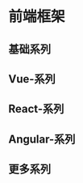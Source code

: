 # 前端框架

## 基础系列

<content-page 
    :superlink="[
        {
            uuid:'2c34229d-45bb-4db6-88b5-609db3b05f33',
            title: 'JavaScript',
            icon: 'https://www.runoob.com/wp-content/uploads/2013/07/js-logo.png',
            href: 'https://www.runoob.com/js/js-tutorial.html',
            description: '菜鸟JavaScript 教程',
        },
        {
            uuid:'605c04e9-b5b6-4372-9f23-275421add6a1',
            title: 'ECMAScript',
            icon: 'https://img1.baidu.com/it/u=393673481,1181948800&fm=26&fmt=auto',
            href: 'http://es.xiecheng.live/',
            description: 'ECMAScript2015~2020语法全解析',
        },
        {
            uuid:'fc51c9d6-6018-4a90-9f1a-c6fe3b0702b4',
            title: 'TypeScript',
            description: 'TypeScript is JavaScript with syntax for types.',
            icon: 'https://www.tslang.cn/assets/images/icons/favicon.ico',
            href: 'https://www.typescriptlang.org/',
        },
        {
            uuid:'25f2c720-3e3d-4f24-9e89-7270b1186149',
            title: 'Playground',
            description: 'TypeScript演练场',
            icon: 'https://www.tslang.cn/assets/images/icons/favicon.ico',
            href: 'https://www.typescriptlang.org/zh/play',
        },
    ]"
/>

## Vue-系列

<content-page
    :superlink="[
        {
            uuid:'96889717-38e0-4bc8-8150-46e7d85b1037',
            title: 'Vue.js',
            icon: 'https://vuejs.org/images/logo.png',
            href: 'https://staging-cn.vuejs.org/',
            description: '一款用于构建 Web 界面，易学易用，性能出色且功能丰富的框架。',
        },
        {
            uuid:'3f17077c-d4ad-42ba-a4e2-917dd8dde378',
            title: 'Vue2.x',
            icon: 'https://cn.vuejs.org/images/icons/favicon-32x32.png',
            href: 'https://cn.vuejs.org/',
            description: '一款用于构建 Web 界面，易学易用，性能出色且功能丰富的框架。',
        },
        {
            uuid:'5c79de4f-e7de-4629-9fc2-7bc9dcd9bdbe',
            title: 'VueUse',
            icon: 'https://vueuse.org/favicon-32x32.png',
            href: 'https://vueuse.org/',
            description: 'Collection of essential Vue Composition Utilities',
        },
        {
            uuid:'b08c2c6b-48a4-41e5-a173-6b705e5dfd61',
            title: 'Pinia',
            icon: 'https://pinia.vuejs.org/logo.png',
            href: 'https://pinia.vuejs.org/',
            description: 'The Vue Store that you will enjoy using',
        },
        {
            uuid:'580f5f0a-6114-474a-b135-103f8f41b89f',
            title: 'vxetable',
            icon: 'https://vxetable.cn/logo.png',
            href: 'https://vxetable.cn/#/',
            description: 'vxe-table vue 表格解决方案',
        },
        {
            uuid:'0caf9357-d716-4519-868e-951971f90d74',
            title: 'Nuxtjs',
            icon: 'https://nuxtjs.org/_nuxt/icons/icon_64x64.a3b4ce.png',
            href: 'https://zh.nuxtjs.org/',
            description: 'The Intuitive Vue Framework',
        },
        {
            uuid:'1e681af6-d131-4516-b86c-2510e7ad558d',
            title: 'Vue CLI',
            icon: 'https://cn.vuejs.org/images/icons/favicon-32x32.png',
            href: 'https://cli.vuejs.org/zh/',
            description: 'Vue.js 开发的标准工具',
        },
        {
            uuid:'78341854-ee9c-4400-96d8-947bf4311beb',
            title: 'Vue-Element-Admin',
            icon: 'https://panjiachen.gitee.io/vue-element-admin-site/favicon.ico',
            href: 'https://panjiachen.gitee.io/vue-element-admin-site/zh/',
            description: 'vue-element-admin',
        },
        {
            uuid:'71d27b5b-4660-4864-bb94-e30b36a65373',
            title: 'VuePress',
            icon: '/images/vuepress.png',
            href: 'https://v2.vuepress.vuejs.org/zh/',
            description:
            'Vue 驱动的静态网站生成器',
        },
        {
            uuid:'8df791df-601b-4605-8398-1224f0b241a3',
            title: 'Ant Design Vue',
            icon: 'https://gw.alipayobjects.com/zos/rmsportal/rlpTLlbMzTNYuZGGCVYM.png',
            href: 'https://vue.ant.design/docs/vue/introduce-cn/',
            description:
            '这里是 Ant Design 的 Vue 实现，开发和服务于企业级后台产品。',
        },
        {
            uuid:'b8048042-ac63-421a-8873-db245700c6d9',
            title: 'Element',
            icon: 'https://element.eleme.cn/favicon.ico',
            href: 'https://element.eleme.cn/',
            description:
            'Element，一套为开发者、设计师和产品经理准备的基于 Vue 2.0 的桌面端组件库',
        },
        {
            uuid:'4432cc4b-b0fc-449b-b38b-2ef30f5fc152',
            title: 'Vant-UI',
            icon: 'https://img01.yzcdn.cn/vant/logo.png',
            href: 'https://vant-contrib.gitee.io/vant/#/zh-CN/',
            description: '有赞前端团队开源的移动端组件库',
        },
        {
            uuid:'95d4d699-8298-46bf-af63-fa39c8df6c29',
            title: 'View-UI',
            icon: 'https://file.iviewui.com/file/iview-design-favicon.ico',
            href: 'http://v1.iviewui.com/',
            description: '一套基于 Vue.js 的高质量 UI 组件库',
        },
        {
            uuid:'42480bb0-c3ae-43ae-b13e-1effdacc6959',
            title: 'NutUI',
            icon: '/images/NutUI.png',
            href: 'https://nutui.jd.com/#/index',
            description: '一套京东风格的轻量级移动端Vue组件库',
        },
    ]"
/>

## React-系列

<content-page
    :superlink="[
        {
            uuid:'9a69ecab-4acb-4796-aa53-a5d7a918c10a',
            title: 'React',
            icon: 'https://react.docschina.org/favicon.ico',
            href: 'https://react.docschina.org/',
            description: '用于构建用户界面的 JavaScript 库',
        },
        {
            uuid:'9e8c5ae7-d9db-4849-81ca-d326e4d20f07',
            title: 'Create React App',
            icon: 'https://www.html.cn/create-react-app/img/logo.svg',
            href: 'http://www.html.cn/create-react-app/',
            description: '通过运行一个命令来建立现代Web应用程序。',
        },
        {
            uuid:'afbc3640-2c74-46ed-99dd-83ff45a5b608',
            title: 'React Native',
            icon: 'https://react.docschina.org/favicon.ico',
            href: 'https://reactnative.dev/',
            description: 'React Native Learn once, write anywhere.',
        },
        {
            uuid:'c530a231-9a94-490f-9fa2-bafc6a2eb75e',
            title: 'UmiJS',
            icon: '/images/umi.png',
            href: 'https://umijs.org/',
            description: 'Extensible enterprise-level front-end application framework.',
        },
        {
            uuid:'49882cef-97a4-437b-b168-11e07cecde1e',
            title: 'dumi',
            icon: '/images/umi.png',
            href: 'https://d.umijs.org/',
            description: '为组件开发场景而生的文档工具',
        },
        {
            uuid:'0c016794-db3c-46d3-bfca-ae1357713619',
            title: 'ahooks',
            icon: '/images/ahooks.svg',
            href: 'https://ahooks.js.org/zh-CN',
            description: '一套高质量可靠的 React Hooks 库',
        },
        {
            uuid:'19e87db8-6b53-4138-9924-84341c53a673',
            title: 'Ant Design of React',
            icon: '/images/antd-react.svg',
            href: 'https://ant.design/docs/react/introduce-cn',
            description: '基于 Ant Design 设计体系的 React UI 组件库，主要用于研发企业级中后台产品。',
        },
    ]"
/>

## Angular-系列

<content-page
    :superlink="[
        {
            uuid:'9b5e734f-aa66-4141-b108-d7dc755f16c3',
            title: 'Angular',
            icon: 'https://angular.cn/assets/images/favicons/favicon.ico',
            href: 'https://angular.cn/',
            description: '一套框架，多种平台；移动端 & 桌面端',
        },
        {
            uuid:'0d936ab8-05bb-43fa-82df-ee4fe0076c97',
            title: 'AntDAngular',
            icon: '/images/antd-angular.png',
            href: 'https://ng.ant.design/docs/introduce/zh',
            description: '遵循 Ant Design 设计规范的 Angular UI 组件库，主要用于研发企业级中后台产品。全部代码开源并遵循 MIT 协议，任何企业、组织及个人均可免费使用。',
        },
        {
            uuid:'175d66ca-9850-4c45-8bba-fa785b4528bc',
            title: 'Angular Material',
            icon: 'https://material.angular.cn/assets/img/favicons/favicon.ico?v=8.2.3',
            href: 'https://material.angular.cn/',
            description: 'Material Design 组件库 for Angular',
        },
        {
            uuid:'feeaea2d-0eb3-4011-8b61-ba5ebe2c8d9d',
            title: 'RxJS Marbles',
            icon: 'https://rxmarbles.com/favicon.png',
            href: 'https://rxmarbles.com/',
            description: 'Interactive diagrams of Rx Observables',
        },
        {
            uuid:'660e42b1-9448-4c31-ae99-da9d1a6ecd77',
            title: 'Rx Visualizer',
            icon: 'https://rxviz.com/favicon.png',
            href: 'https://rxviz.com/',
            description: 'Animated playground for Rx Observables',
        },
    ]"
/>

## 更多系列

<content-page
    :superlink="[
        {
            uuid:'e4c3844a-b0ab-40b8-8495-811c8a010213',
            title: 'qiankun',
            icon: '/images/qiankun.png',
            href: 'https://qiankun.umijs.org/zh',
            description: '可能是你见过最完善的微前端解决方案🧐',
        },
        {
            uuid:'0d38c49e-876a-43f7-b306-54cb025c41dc',
            title: 'MicroApp',
            icon: 'https://micro-zoe.github.io/micro-app/favicon.ico',
            href: 'https://micro-zoe.github.io/micro-app/',
            description: '一款轻量、高效、功能强大的微前端框架',
        },
        {
            uuid:'b0924b51-7554-421f-8feb-84b1f9c76517',
            title: 'Electron',
            icon: '/images/electronjs.ico',
            href: 'https://www.electronjs.org/',
            description: '使用 JavaScript，HTML 和 CSS 构建跨平台的桌面应用程序',
        },
        {
            uuid:'e7b63f67-0e3d-435a-97ca-8cbfdb1aa4b6',
            title: 'TAURL',
            icon: '/images/tauri.png',
            href: 'https://tauri.studio/',
            description: '使用 Web 前端构建更小、更快、更安全的桌面应用程序',
        },
        {
            uuid:'edff9bce-b749-4640-a865-0cc6e4027c11',
            title: 'Taro',
            icon: 'http://taro-docs.jd.com/taro/img/favicon.ico',
            href: 'http://taro-docs.jd.com/',
            description: 'Taro 是一个开放式跨端跨框架解决方案，支持使用 React/Vue/Nerv 等框架来开发',
        },
        {
            uuid:'df3d5df0-f140-4095-b547-e0b92b1fa891',
            title: 'uni-app',
            icon: '/images/uni-app.png',
            href: 'https://uniapp.dcloud.io/',
            description: 'uni-app：一个使用 Vue.js 开发跨平台应用的前端框架',
        },
        {
            uuid:'4d568a4f-f7a6-4e68-9749-e03030fc0c3e',
            title: 'code.fun',
            icon: 'https://code.fun/favicon.ico',
            href: 'https://code.fun/',
            description: '做前端 不搬砖 UI 设计稿智能生成前端源代码 8 小时工作量，10 分钟完成',
        },
    ]"
/>
